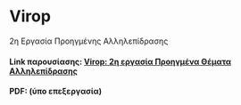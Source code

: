 # Virop
2η Εργασία Προηγμένης Αλληλεπίδρασης

#### Link παρουσίασης: [Virop: 2η εργασία Προηγμένα Θέματα Αλληλεπίδρασης](https://www.youtube.com/watch?v=2gzVqxsVCfQ)
#### PDF: (ύπο επεξεργασία)
